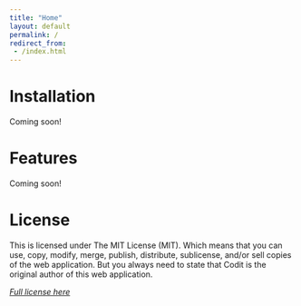 ```yaml
---
title: "Home"
layout: default
permalink: /
redirect_from:
 - /index.html
---
```


# Installation

Coming soon!

# Features

Coming soon!

# License
This is licensed under The MIT License (MIT). Which means that you can use, copy, modify, merge, publish, distribute, sublicense, and/or sell copies of the web application. But you always need to state that Codit is the original author of this web application.

*[Full license here](https://github.com/arcus-azure/arcus.messaging/blob/master/LICENSE)*
